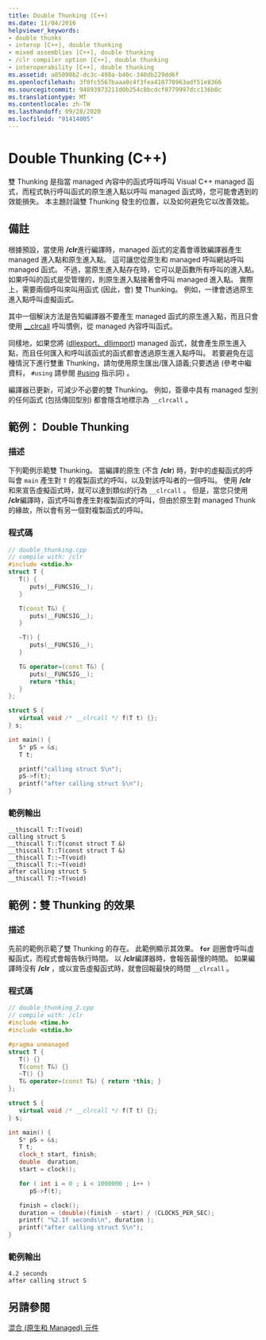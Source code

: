 ```yaml
---
title: Double Thunking (C++)
ms.date: 11/04/2016
helpviewer_keywords:
- double thunks
- interop [C++], double thunking
- mixed assemblies [C++], double thunking
- /clr compiler option [C++], double thunking
- interoperability [C++], double thunking
ms.assetid: a85090b2-dc3c-498a-b40c-340db229dd6f
ms.openlocfilehash: 3f0fc5567baaa0c4f3fea410770963adf51e8366
ms.sourcegitcommit: 94893973211d0b254c8bcdcf0779997dcc136b0c
ms.translationtype: MT
ms.contentlocale: zh-TW
ms.lasthandoff: 09/28/2020
ms.locfileid: "91414005"
---
```

# <a name="double-thunking-c"></a>Double Thunking (C++)

雙 Thunking 是指當 managed 內容中的函式呼叫呼叫 Visual C++ managed 函式，而程式執行呼叫函式的原生進入點以呼叫 managed 函式時，您可能會遇到的效能損失。 本主題討論雙 Thunking 發生的位置，以及如何避免它以改善效能。

## <a name="remarks"></a>備註

根據預設，當使用 **/clr**進行編譯時，managed 函式的定義會導致編譯器產生 managed 進入點和原生進入點。 這可讓您從原生和 managed 呼叫網站呼叫 managed 函式。 不過，當原生進入點存在時，它可以是函數所有呼叫的進入點。 如果呼叫的函式是受管理的，則原生進入點接著會呼叫 managed 進入點。 實際上，需要兩個呼叫來叫用函式 (因此，會) 雙 Thunking。 例如，一律會透過原生進入點呼叫虛擬函式。

其中一個解決方法是告知編譯器不要產生 managed 函式的原生進入點，而且只會使用 [__clrcall](../cpp/clrcall.md) 呼叫慣例，從 managed 內容呼叫函式。

同樣地，如果您將 ([dllexport、dllimport](../cpp/dllexport-dllimport.md)) managed 函式，就會產生原生進入點，而且任何匯入和呼叫該函式的函式都會透過原生進入點呼叫。 若要避免在這種情況下進行雙重 Thunking，請勿使用原生匯出/匯入語義;只要透過 (參考中繼資料， `#using` 請參閱 [#using](../preprocessor/hash-using-directive-cpp.md) 指示詞) 。

編譯器已更新，可減少不必要的雙 Thunking。 例如，簽章中具有 managed 型別的任何函式 (包括傳回型別) 都會隱含地標示為 `__clrcall` 。

## <a name="example-double-thunking"></a>範例： Double Thunking

### <a name="description"></a>描述

下列範例示範雙 Thunking。 當編譯的原生 (不含 **/clr**) 時，對中的虛擬函式的呼叫會 `main` 產生對 `T` 的複製函式的呼叫，以及對該呼叫者的一個呼叫。 使用 **/clr** 和來宣告虛擬函式時，就可以達到類似的行為 `__clrcall` 。 但是，當您只使用 **/clr**編譯時，函式呼叫會產生對複製函式的呼叫，但由於原生對 managed Thunk 的緣故，所以會有另一個對複製函式的呼叫。

### <a name="code"></a>程式碼

```cpp
// double_thunking.cpp
// compile with: /clr
#include <stdio.h>
struct T {
   T() {
      puts(__FUNCSIG__);
   }

   T(const T&) {
      puts(__FUNCSIG__);
   }

   ~T() {
      puts(__FUNCSIG__);
   }

   T& operator=(const T&) {
      puts(__FUNCSIG__);
      return *this;
   }
};

struct S {
   virtual void /* __clrcall */ f(T t) {};
} s;

int main() {
   S* pS = &s;
   T t;

   printf("calling struct S\n");
   pS->f(t);
   printf("after calling struct S\n");
}
```

### <a name="sample-output"></a>範例輸出

```
__thiscall T::T(void)
calling struct S
__thiscall T::T(const struct T &)
__thiscall T::T(const struct T &)
__thiscall T::~T(void)
__thiscall T::~T(void)
after calling struct S
__thiscall T::~T(void)
```

## <a name="example-effect-of-double-thunking"></a>範例：雙 Thunking 的效果

### <a name="description"></a>描述

先前的範例示範了雙 Thunking 的存在。 此範例顯示其效果。 **`for`** 迴圈會呼叫虛擬函式，而程式會報告執行時間。 以 **/clr**編譯器時，會報告最慢的時間。 如果編譯時沒有 **/clr** ，或以宣告虛擬函式時，就會回報最快的時間 `__clrcall` 。

### <a name="code"></a>程式碼

```cpp
// double_thunking_2.cpp
// compile with: /clr
#include <time.h>
#include <stdio.h>

#pragma unmanaged
struct T {
   T() {}
   T(const T&) {}
   ~T() {}
   T& operator=(const T&) { return *this; }
};

struct S {
   virtual void /* __clrcall */ f(T t) {};
} s;

int main() {
   S* pS = &s;
   T t;
   clock_t start, finish;
   double  duration;
   start = clock();

   for ( int i = 0 ; i < 1000000 ; i++ )
      pS->f(t);

   finish = clock();
   duration = (double)(finish - start) / (CLOCKS_PER_SEC);
   printf( "%2.1f seconds\n", duration );
   printf("after calling struct S\n");
}
```

### <a name="sample-output"></a>範例輸出

```
4.2 seconds
after calling struct S
```

## <a name="see-also"></a>另請參閱

[混合 (原生和 Managed) 元件](../dotnet/mixed-native-and-managed-assemblies.md)
